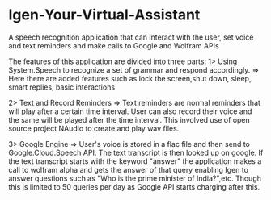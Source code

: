 # Igen-Your-Virtual-Assistant
A speech recognition application that can interact with the user, set voice and text reminders and make calls to Google and Wolfram APIs

The features of this application are divided into three parts:
1> Using System.Speech to recognize a set of grammar and respond accordingly. =>
   Here there are added features such as lock the screen,shut down, sleep, smart replies, basic interactions
   
2> Text and Record Reminders =>
   Text reminders are normal reminders that will play after a certain time interval. 
   User can also record their voice and the same will be played after the time interval.
   This involved use of open source project NAudio to create and play wav files.
   
3> Google Engine =>
   User's voice is stored in a flac file and then send to Google.Cloud.Speech API. The text transcript is then looked up on
   google. If the text transcript starts with the keyword "answer" the application makes a call to wolfram alpha and gets the
   answer of that query enabling Igen to answer questions such as "Who is the prime minister of India?",etc. Though this
   is limited to 50 queries per day as Google API starts charging after this.
   

